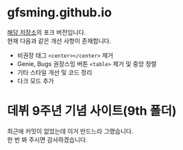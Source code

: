 # gfsming.git<span>hub</span>.io

[해당 저장소](https://github.com/gfsming/gfsming.github.io)의 포크 버전입니다.   
현재 다음과 같은 개선 사항이 존재합니다.   

- 비권장 태그 `<center></center>` 제거
- Genie, Bugs 권장스밍 버튼 `<table>` 제거 및 중앙 정렬
- 기타 스타일 개선 및 코드 정리
- 다크 모드 추가

# 데뷔 9주년 기념 사이트(9th 폴더)

최근에 커밋이 없었는데 이거 만드느라 그랬습니다.   
한 번 봐 주시면 감사하겠습니다.